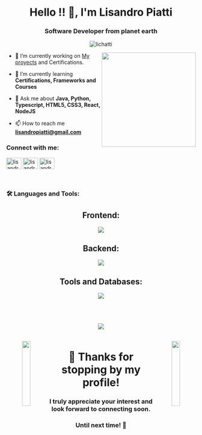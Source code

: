 <h1 align="center">Hello !! 🫡, I'm Lisandro Piatti</h1>
<h3 align="center">Software Developer from planet earth</h3>

<p align="center"> <img src="https://komarev.com/ghpvc/?username=lichatti&label=Profile%20views&color=0e75b6&style=flat" alt="lichatti" /> </p>
<picture> <img align="right" src="https://github.com/7oSkaaa/7oSkaaa/blob/main/Images/Right_Side.gif?raw=true" width = 250px></picture>

- 🔭 I’m currently working on [My proyects](https://github.com/Lichatti) and Certifications.

- 🌱 I’m currently learning **Certifications, Frameworks and Courses**

- 💬 Ask me about **Java, Python, Typescript, HTML5, CSS3, React, NodeJS**

- 📫 How to reach me **lisandropiatti@gmail.com**

<h3 align="left">Connect with me:</h3>
<p align="left">
<a href="https://fb.com/lisandropiatti" target="blank"><img align="center" src="https://raw.githubusercontent.com/rahuldkjain/github-profile-readme-generator/master/src/images/icons/Social/facebook.svg" alt="lisandropiatti" height="30" width="40" /></a>
<a href="https://instagram.com/lisandropiatti" target="blank"><img align="center" src="https://raw.githubusercontent.com/rahuldkjain/github-profile-readme-generator/master/src/images/icons/Social/instagram.svg" alt="lisandropiatti" height="30" width="40" /></a>
<a href="https://www.linkedin.com/in/lisandro-piatti/" target="blank"><img align="center" src="https://raw.githubusercontent.com/rahuldkjain/github-profile-readme-generator/master/src/images/icons/Social/linked-in-alt.svg" alt="lisandropiatti" height="30" width="40" /></a>
</p>
<br>

<h3 align="left">🛠️ Languages and Tools:</h3>
<h2 align="center">Frontend:</h2>
<p align="center">
  <a href="https://skillicons.dev">
    <img src="https://skillicons.dev/icons?i=html,css,tailwind,bootstrap,js,ts,react,nextjs" />
  </a>
</p>
<h2 align="center">Backend:</h2>
<p align="center">
  <a href="https://skillicons.dev">
    <img src="https://skillicons.dev/icons?i=java,spring,nodejs,express,py,flask,django" />
  </a>
</p>
<h2 align="center">Tools and Databases:</h2>
<p align="center">
  <a href="https://skillicons.dev">
    <img src="https://skillicons.dev/icons?i=git,github,idea,vscode,aws,azure,linux,vim,docker,jest,postman,figma,notion,mongodb,postgres,jquery&perline=8" />
  </a>
</p>
<br>


<div align="center">


<br>
<br>
<img src="https://user-images.githubusercontent.com/73097560/115834477-dbab4500-a447-11eb-908a-139a6edaec5c.gif"><br><br> 
<p align="center">
<img align="left" src="https://user-images.githubusercontent.com/65187002/144930161-2f783401-8d27-4fdf-a2f7-cc0ba32f1f1f.gif" width="21%" style="display:inline;"><img align="right" src="https://user-images.githubusercontent.com/65187002/144930161-2f783401-8d27-4fdf-a2f7-cc0ba32f1f1f.gif" width="21%" style="display:inline;">
<h1 align="center">👋 Thanks for stopping by my profile!</h1>
<h3 align="center">I truly appreciate your interest and look forward to connecting soon.</h3>
<h3 align="center">Until next time! 🚀</h3>
<!--img src="https://user-images.githubusercontent.com/73097560/115834477-dbab4500-a447-11eb-908a-139a6edaec5c.gif"><br><br>
<!--img src="https://c.tenor.com/p7IgwS17V0sAAAAC/rtj-rick-and-morty.gif" height="240" width="370">



  
</div>



